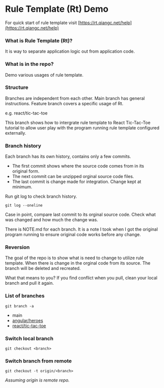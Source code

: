 # Rule Template (Rt) Demo

For quick start of rule template visit [https://rt.qiangc.net/help](https://rt.qiangc.net/help)

### What is Rule Template (Rt)?

It is way to separate application logic out from application code.

### What is in the repo?

Demo various usages of rule template.

### Structure

Branches are independent from each other.  Main branch has general instructions.  Feature branch covers a specific usage of Rt.

e.g. react/tic-tac-toe

This branch shows how to intergrate rule template to React Tic-Tac-Toe tutorial to allow user play with the program running rule template configured externally.

### Branch history

Each branch has its own history, contains only a few commits.

- The first commit shows where the source code comes from in its original form.
- The next commit can be unzipped orginal source code files.
- The last commit is change made for integration.  Change kept at minimum.

Run git log to check branch history.

```
git log --oneline
```

Case in point, compare last commit to its orginal source code.  Check what was changed and how much the change was.

There is NOTE.md for each branch.  It is a note I took when I got the original program running to ensure original code works before any change.

### Reversion

The goal of the repo is to show what is need to change to utilize rule template.  When there is change in the orginal code from its source.  The branch will be deleted and recreated.

What that means to you?  If you find conflict when you pull, clean your local branch and pull it again.

### List of branches

```
git branch -a
```

- main
- [angular/heroes](https://rt.qiangc.net/help/demo/angular-tour-of-heroes)
- [react/tic-tac-toe](https://rt.qiangc.net/help/demo/react-tic-tac-toe)

### Switch local branch

```
git checkout <branch>
```

### Switch branch from remote

```
git checkout -t origin/<branch>
```

_Assuming origin is remote repo._